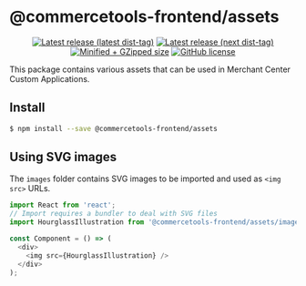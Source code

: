 # @commercetools-frontend/assets

<p align="center">
  <a href="https://www.npmjs.com/package/@commercetools-frontend/assets"><img src="https://badgen.net/npm/v/@commercetools-frontend/assets" alt="Latest release (latest dist-tag)" /></a> <a href="https://www.npmjs.com/package/@commercetools-frontend/assets"><img src="https://badgen.net/npm/v/@commercetools-frontend/assets/next" alt="Latest release (next dist-tag)" /></a> <a href="https://bundlephobia.com/result?p=@commercetools-frontend/assets"><img src="https://badgen.net/bundlephobia/minzip/@commercetools-frontend/assets" alt="Minified + GZipped size" /></a> <a href="https://github.com/commercetools/merchant-center-application-kit/blob/main/LICENSE"><img src="https://badgen.net/github/license/commercetools/merchant-center-application-kit" alt="GitHub license" /></a>
</p>

This package contains various assets that can be used in Merchant Center Custom Applications.

## Install

```bash
$ npm install --save @commercetools-frontend/assets
```

## Using SVG images

The `images` folder contains SVG images to be imported and used as `<img src>` URLs.

```js
import React from 'react';
// Import requires a bundler to deal with SVG files
import HourglassIllustration from '@commercetools-frontend/assets/images/hourglass.svg';

const Component = () => (
  <div>
    <img src={HourglassIllustration} />
  </div>
);
```
